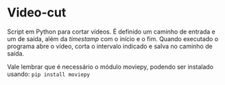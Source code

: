 # Video-cut
Script em Python para cortar vídeos. É definido um caminho de entrada e um de saída, além da <i>timestamp</i> com o início e o fim. Quando executado o programa abre o vídeo, corta o intervalo indicado e salva no caminho de saída.

Vale lembrar que é necessário o módulo moviepy, podendo ser instalado usando:
```pip install moviepy```
